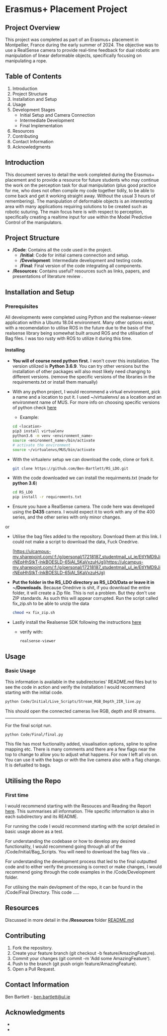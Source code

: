 # Erasmus+ Placement Project

## Project Overview
This project was completed as part of an Erasmus+ placement in Montpellier, France during the early summer of 2024. The objective was to use a RealSense camera to provide real-time feedback for dual robotic arm manipulation of linear deformable objects, specifically focusing on manipulating a rope.

## Table of Contents
1. Introduction
2. Project Structure
3. Installation and Setup
4. Usage
5. Development Stages
   - Initial Setup and Camera Connection
   - Intermediate Development
   - Final Implementation
6. Resources
7. Contributing
8. Contact Information
9. Acknowledgments

## Introduction
This document serves to detail the work completed during the Erasmus+ placement and to provide a resource for future students who may continue the work on the perception task for dual manipulation (plus good practice for me, who does not often compile my code together tidily, to be able to come back and get it working straight away. Without the usual 3 hours of remembering). The manipulation of deformable objects is an interesting area with many applications requiring solutions to be created such as robotic suturing. The main focus here is with respect to perception, specifically creating a realtime input for use within the Model Predictive Control of the manipulators.

## Project Structure
- **/Code**: Contains all the code used in the project.
  - **/Initial**: Code for initial camera connection and setup.
  - **/Development**: Intermediate development and testing code.
  - **/Final**: Final version of the code integrating all components.
- **/Resources**: Contains useful? resources such as links, papers, and presentations of literature review .


## Installation and Setup
### Prerequisites
All developments were completed using Python and the realsense-viewer application within a Ubuntu 18.04 environment. Many other options exist, with a recomendation to utilise ROS in the future due to the basis of the realsense library being somewhat built around ROS and the utilisation of Bag files. I was too rusty with ROS to utilize it during this time. 

#### Installing
- __You will of course need python first.__ I won't cover this installation. The version utilized is __Python 3.6.9__. You can try other versions but the installation of other packages will also most likely need changing to different versions. (remove the specific versions of the libraries in the requirements.txt or install them manually) 

- With any python project, I would recommend a virtual environment, pick a name and a location to put it. I used ~/virtualenvs/ as a location and an environment name of MUS. For more info on choosing specific versions of python check [here](https://www.freecodecamp.org/news/how-to-setup-virtual-environments-in-python/)
  - Example: 
  ```bash
  cd <location>
  pip3 install virtualenv
  python3.6 -m venv <environment_name>
  source <enironment_name>/bin/activate
  # activate the environment
  source ~/virtualenvs/MUS/bin/activate
- With the virtualenv setup we can download the code, clone or fork it.
  ```bash
  git clone https://github.com/Ben-Bartlett/RS_LDO.git
  
- With the code downloaded we can install the requirments.txt (made for __python 3.6__)
  ```bash
  cd RS_LDO
  pip install -r requirements.txt
  
- Ensure you have a RealSense camera. The code here was developed using the __D435__ camera. I would expect it to work with any of the 400 series, and the other series with only minor changes.

or

- Utilise the bag files added to the repository. Download them at this link. I could not make a script to download the data, Fuck Onedrive.

  [https://ulcampus-my.sharepoint.com/:f:/g/personal/17218187_studentmail_ul_ie/EtIYMD9JirNEpHhStkT-lnkBOESLD-65iAI_5KaVxzuHJg](https://ulcampus-my.sharepoint.com/:f:/g/personal/17218187_studentmail_ul_ie/EtIYMD9JirNEpHhStkT-lnkBOESLD-65iAI_5KaVxzuHJg) 

- __Put the folder in the RS_LDO directory as RS_LDO/Data or leave it in ~/Downloads__. Because Onedrive is shit, if you download the entire folder, it will create a Zip file. This is not a problem. But they don't use ZIP standards. As such this will appear corrupted. Run the script called fix_zip.sh to be able to unzip the data
  ```bash
  chmod +x fix_zip.sh

- Lastly install the Realsense SDK following the instructions [here](https://github.com/IntelRealSense/librealsense/blob/master/doc/distribution_linux.md)
  - verify with:
    ```bash
    realsense-viewer

## Usage
### Basic Usage
This information is available in the subdirectories' README.md files but to see the code in action and verify the installation I would recommend starting with the initial code.
  ```bash
  python Code/Initial/Live_Scripts/Stream_RGB_Depth_2IR_live.py
  ```
This should open the connected cameras live RGB, depth and IR streams. 

_____
For the final script run.
  ```bash
  python Code/Final/final.py
  ```
This file has most fuctionality added, visualisation options, spline to spline mapping etc. There is many comments and there are a few flags near the top to change to allow you to adjust what happens. For now I left all vis on. You can use it with the bags or with the live camera also with a flag change. It is defualted to bags.

## Utilising the Repo 
### First time
I would recommend starting with the Resouces and Reading the Report [here]().
This summarises all information. THe specific information is also in each subdirectory and its README.

For running the code I would recommend starting with the script detailed in basic usage above as a test. 

For understanding the codebase or how to develop any desired functionality, I would recommend going through all of the /Code/Initial/Bag_Scripts. You will need to download the bag files via ..

For understanding the development process that led to the final outputted code and to either verify the processing is correct or make changes, I would recommend going through the code examples in the /Code/Development folder. 

For utilising the main devlopment of the repo, it can be found in the /Code/Final Directory. This code .....

## Resources
Discussed in more detail in the **/Resources** folder [README.md](https://github.com/Ben-Bartlett/RS_LDO/blob/main/Resources/README.md)

## Contributing
1. Fork the repository.
2. Create your feature branch (git checkout -b feature/AmazingFeature).
3. Commit your changes (git commit -m 'Add some AmazingFeature').
4. Push to the branch (git push origin feature/AmazingFeature).
5. Open a Pull Request.


## Contact Information
Ben Bartlett - ben.bartlett@ul.ie


## Acknowledgments
-
-
